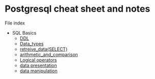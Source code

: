# Postgresql cheat sheet and notes

File index
- SQL Basics
    - [DDL](ddl.md)
    - [Data_types](data_types.md)
    - [retreive_data(SELECT)](retrieve_data.md)
    - [arithmetic_and_comparison](arithmetic_and_comparison.md)
    - [Logical operators](logical_operators.md)
    - [data presentation](data_presentation.md)
    - [data manipulation](data_manipulation.md)